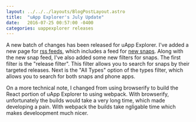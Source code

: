 ```yaml
---
layout: ../../../layouts/BlogPostLayout.astro
title:  "uApp Explorer's July Update"
date:   2016-07-25 00:57:00 -0400
categories: uappexplorer releases
---
```


A new batch of changes has been released for uApp Explorer. I've added a new
page for [rss feeds](https://uappexplorer.com/feeds), which includes a feed for
[new snaps](http://feeds.feedburner.com/uAppExplorerNewSnaps). Along with the
new snap feed, I've also added some new filters for snaps. The first filter is
the "release filter". This filter allows you to search for snaps by their
targeted releases. Next is the "All Types" option of the types filter, which
allows you to search for both snaps and phone apps.

On a more technical note, I changed from using browserify to build the React
portion of uApp Explorer to using webpack. With browserify, unfortunately the
builds would take a very long time, which made developing a pain. With webpack
the builds take ngligable time which makes develoopment much nicer.
